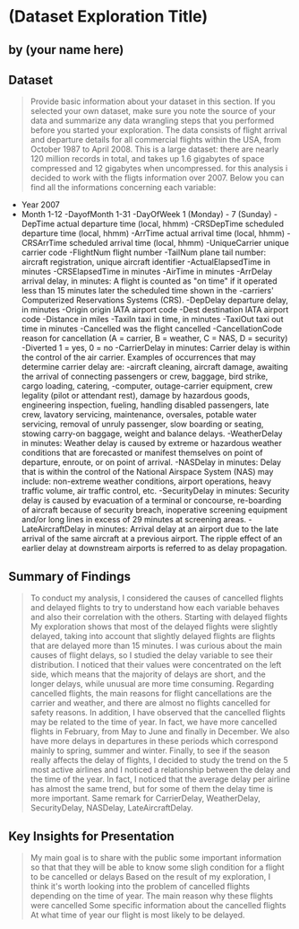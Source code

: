 # (Dataset Exploration Title)
## by (your name here)


## Dataset

> Provide basic information about your dataset in this section. If you selected your own dataset, make sure you note the source of your data and summarize any data wrangling steps that you performed before you started your exploration.
The data consists of flight arrival and departure details for all commercial flights within the USA, from October 1987 to April 2008. This is a large dataset: there are nearly 120 million records in total, and takes up 1.6 gigabytes of space compressed and 12 gigabytes when uncompressed.
for this analysis i decided to work with the fligts information over 2007. Below you can find all the informations concerning each variable:
- Year 2007
- Month 1-12
-DayofMonth 1-31
-DayOfWeek 1 (Monday) - 7 (Sunday)
-DepTime actual departure time (local, hhmm)
-CRSDepTime scheduled departure time (local, hhmm)
-ArrTime actual arrival time (local, hhmm)
-CRSArrTime scheduled arrival time (local, hhmm)
-UniqueCarrier unique carrier code
-FlightNum flight number
-TailNum plane tail number: aircraft registration, unique aircraft identifier
-ActualElapsedTime in minutes
-CRSElapsedTime in minutes
-AirTime in minutes
-ArrDelay arrival delay, in minutes: A flight is counted as "on time" if it operated less than 15 minutes later the scheduled time shown in the -carriers' Computerized Reservations Systems (CRS).
-DepDelay departure delay, in minutes
-Origin origin IATA airport code
-Dest destination IATA airport code
-Distance in miles
-TaxiIn taxi in time, in minutes
-TaxiOut taxi out time in minutes
-Cancelled was the flight cancelled
-CancellationCode reason for cancellation (A = carrier, B = weather, C = NAS, D = security)
-Diverted 1 = yes, 0 = no
-CarrierDelay in minutes: Carrier delay is within the control of the air carrier. Examples of occurrences that may determine carrier delay are: -aircraft cleaning, aircraft damage, awaiting the arrival of connecting passengers or crew, baggage, bird strike, cargo loading, catering, -computer, outage-carrier equipment, crew legality (pilot or attendant rest), damage by hazardous goods, engineering inspection, fueling, handling disabled passengers, late crew, lavatory servicing, maintenance, oversales, potable water servicing, removal of unruly passenger, slow boarding or seating, stowing carry-on baggage, weight and balance delays.
-WeatherDelay in minutes: Weather delay is caused by extreme or hazardous weather conditions that are forecasted or manifest themselves on point of departure, enroute, or on point of arrival.
-NASDelay in minutes: Delay that is within the control of the National Airspace System (NAS) may include: non-extreme weather conditions, airport operations, heavy traffic volume, air traffic control, etc.
-SecurityDelay in minutes: Security delay is caused by evacuation of a terminal or concourse, re-boarding of aircraft because of security breach, inoperative screening equipment and/or long lines in excess of 29 minutes at screening areas.
-LateAircraftDelay in minutes: Arrival delay at an airport due to the late arrival of the same aircraft at a previous airport. The ripple effect of an earlier delay at downstream airports is referred to as delay propagation.

## Summary of Findings
 
> To conduct my analysis, I considered the causes of cancelled flights and delayed flights to try to understand how each variable behaves and also their correlation with the others. 
    Starting with delayed flights
    My exploration shows that most of the delayed flights were slightly delayed, taking into account that slightly delayed flights are flights that are delayed more than 15 minutes. I was curious about the main causes of flight delays, so I studied the delay variable to see their distribution. I noticed that their values were concentrated on the left side, which means that the majority of delays are short, and the longer delays, while unusual  are more time consuming.
    Regarding cancelled flights, the main reasons for flight cancellations are the carrier and weather, and there are almost no flights cancelled for safety reasons.
    In addition, I have observed that the cancelled flights may be related to the time of year. In fact, we have more cancelled flights in February, from May to June and finally in December. We also have more delays in departures in these periods which correspond mainly to spring, summer and winter.
    Finally, to see if the season really affects the delay of flights, I decided to study the trend on the 5 most active airlines and I noticed a relationship between the delay and the time of the year. In fact, I noticed that the average delay per airline has almost the same trend, but for some of them the delay time is more important. Same remark for CarrierDelay, WeatherDelay, SecurityDelay, NASDelay, LateAircraftDelay.

  
 

## Key Insights for Presentation
>My main goal is to share with the public some important information so that that they will be able to know some sligh condition for a flight to be cancelled or delays
>Based on the result of my exploration, I think it's worth looking into the problem of cancelled flights depending on the time of year.
>The main reason why these flights were cancelled
>Some specific information about the cancelled flights
>At what time of year our flight is most likely to be delayed.